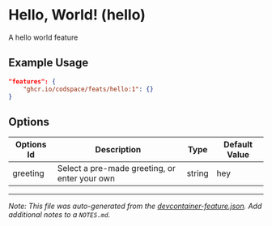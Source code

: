 
# Hello, World! (hello)

A hello world feature

## Example Usage

```json
"features": {
    "ghcr.io/codspace/feats/hello:1": {}
}
```

## Options

| Options Id | Description | Type | Default Value |
|-----|-----|-----|-----|
| greeting | Select a pre-made greeting, or enter your own | string | hey |



---

_Note: This file was auto-generated from the [devcontainer-feature.json](https://github.com/codspace/feats/blob/main/src/hello/devcontainer-feature.json).  Add additional notes to a `NOTES.md`._
